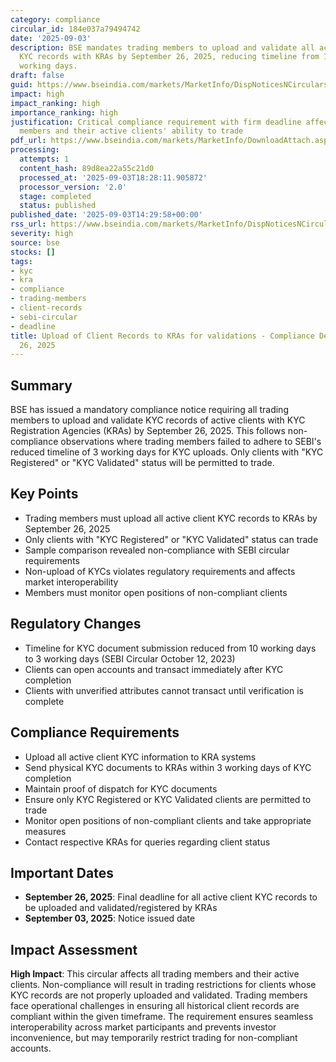 ```yaml
---
category: compliance
circular_id: 184e037a79494742
date: '2025-09-03'
description: BSE mandates trading members to upload and validate all active client
  KYC records with KRAs by September 26, 2025, reducing timeline from 10 days to 3
  working days.
draft: false
guid: https://www.bseindia.com/markets/MarketInfo/DispNoticesNCirculars.aspx?Noticeid={974CD4CB-FB15-473C-B903-91C07B743F10}&noticeno=20250903-49&dt=09/03/2025&icount=49&totcount=53&flag=0
impact: high
impact_ranking: high
importance_ranking: high
justification: Critical compliance requirement with firm deadline affecting all trading
  members and their active clients' ability to trade
pdf_url: https://www.bseindia.com/markets/MarketInfo/DownloadAttach.aspx?id=20250903-49&attachedId=
processing:
  attempts: 1
  content_hash: 89d8ea22a55c21d0
  processed_at: '2025-09-03T18:28:11.905872'
  processor_version: '2.0'
  stage: completed
  status: published
published_date: '2025-09-03T14:29:58+00:00'
rss_url: https://www.bseindia.com/markets/MarketInfo/DispNoticesNCirculars.aspx?Noticeid={974CD4CB-FB15-473C-B903-91C07B743F10}&noticeno=20250903-49&dt=09/03/2025&icount=49&totcount=53&flag=0
severity: high
source: bse
stocks: []
tags:
- kyc
- kra
- compliance
- trading-members
- client-records
- sebi-circular
- deadline
title: Upload of Client Records to KRAs for validations - Compliance Deadline September
  26, 2025
---
```


## Summary

BSE has issued a mandatory compliance notice requiring all trading members to upload and validate KYC records of active clients with KYC Registration Agencies (KRAs) by September 26, 2025. This follows non-compliance observations where trading members failed to adhere to SEBI's reduced timeline of 3 working days for KYC uploads. Only clients with "KYC Registered" or "KYC Validated" status will be permitted to trade.

## Key Points

- Trading members must upload all active client KYC records to KRAs by September 26, 2025
- Only clients with "KYC Registered" or "KYC Validated" status can trade
- Sample comparison revealed non-compliance with SEBI circular requirements
- Non-upload of KYCs violates regulatory requirements and affects market interoperability
- Members must monitor open positions of non-compliant clients

## Regulatory Changes

- Timeline for KYC document submission reduced from 10 working days to 3 working days (SEBI Circular October 12, 2023)
- Clients can open accounts and transact immediately after KYC completion
- Clients with unverified attributes cannot transact until verification is complete

## Compliance Requirements

- Upload all active client KYC information to KRA systems
- Send physical KYC documents to KRAs within 3 working days of KYC completion
- Maintain proof of dispatch for KYC documents
- Ensure only KYC Registered or KYC Validated clients are permitted to trade
- Monitor open positions of non-compliant clients and take appropriate measures
- Contact respective KRAs for queries regarding client status

## Important Dates

- **September 26, 2025**: Final deadline for all active client KYC records to be uploaded and validated/registered by KRAs
- **September 03, 2025**: Notice issued date

## Impact Assessment

**High Impact**: This circular affects all trading members and their active clients. Non-compliance will result in trading restrictions for clients whose KYC records are not properly uploaded and validated. Trading members face operational challenges in ensuring all historical client records are compliant within the given timeframe. The requirement ensures seamless interoperability across market participants and prevents investor inconvenience, but may temporarily restrict trading for non-compliant accounts.